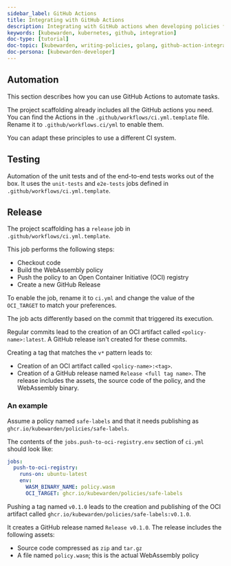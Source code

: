 ```yaml
---
sidebar_label: GitHub Actions
title: Integrating with GitHub Actions
description: Integrating with GitHub actions when developing policies for Kubewarden in Go.
keywords: [kubewarden, kubernetes, github, integration]
doc-type: [tutorial]
doc-topic: [kubewarden, writing-policies, golang, github-action-integration]
doc-persona: [kubewarden-developer]
---
```


## Automation

This section describes how you can use GitHub Actions to automate tasks.

The project scaffolding already includes all the GitHub actions you need.
You can find the Actions in the `.github/workflows/ci.yml.template` file.
Rename it to `.github/workflows.ci/yml` to enable them.

You can adapt these principles to use a different CI system.

## Testing

Automation of the unit tests and of the end-to-end tests works out of the box.
It uses the `unit-tests` and `e2e-tests` jobs defined in `.github/workflows/ci.yml.template`.

## Release

The project scaffolding has a `release` job in `.github/workflows/ci.yml.template`.

This job performs the following steps:

- Checkout code
- Build the WebAssembly policy
- Push the policy to an Open Container Initiative (OCI) registry
- Create a new GitHub Release

To enable the job, rename it to `ci.yml` and change the value of the `OCI_TARGET` to match your preferences.

The job acts differently based on the commit that triggered its execution.

Regular commits lead to the creation of an OCI artifact called `<policy-name>:latest`.
A GitHub release isn't created for these commits.

Creating a tag that matches the `v*` pattern leads to:

- Creation of an OCI artifact called `<policy-name>:<tag>`.
- Creation of a GitHub release named `Release <full tag name>`.
The release includes the assets, the source code of the policy, and the WebAssembly binary.

### An example

Assume a policy named `safe-labels` and that it needs
publishing as `ghcr.io/kubewarden/policies/safe-labels`.

The contents of the `jobs.push-to-oci-registry.env` section of `ci.yml` should
look like:

```yaml
jobs:
  push-to-oci-registry:
    runs-on: ubuntu-latest
    env:
      WASM_BINARY_NAME: policy.wasm
      OCI_TARGET: ghcr.io/kubewarden/policies/safe-labels
```

Pushing a tag named `v0.1.0` leads to the creation and publishing of the
OCI artifact called `ghcr.io/kubewarden/policies/safe-labels:v0.1.0`.

It creates a GitHub release named `Release v0.1.0`.
The release includes the following assets:

- Source code compressed as `zip` and `tar.gz`
- A file named `policy.wasm`; this is the actual WebAssembly policy
